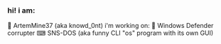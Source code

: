 ### hi! i am:
👥 ArtemMine37 (aka knowd_0nt)
i'm working on:
👾 Windows Defender corrupter
⌨ SNS-DOS (aka funny CLI "os" program with its own GUI)

<!--
**ArtemMine37/ArtemMine37** is a ✨ _special_ ✨ repository because its `README.md` (this file) appears on your GitHub profile.

Here are some ideas to get you started:

- 🔭 I’m currently working on ...
- 🌱 I’m currently learning ...
- 👯 I’m looking to collaborate on ...
- 🤔 I’m looking for help with ...
- 💬 Ask me about ...
- 📫 How to reach me: ...
- 😄 Pronouns: ...
- ⚡ Fun fact: ...
-->

